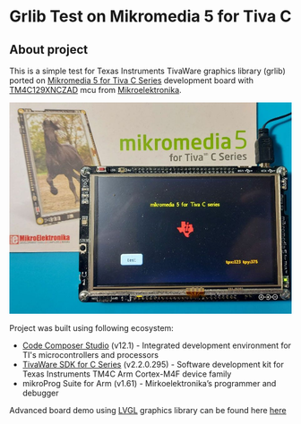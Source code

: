 # Grlib Test on Mikromedia 5 for Tiva C
 
## About project

This is a simple test for Texas Instruments TivaWare graphics library (grlib) ported on [Mikromedia 5 for Tiva C Series](https://www.mikroe.com/mikromedia-5-tiva) development board with [TM4C129XNCZAD](https://www.ti.com/product/TM4C129XNCZAD) mcu from [Mikroelektronika](https://www.mikroe.com/).

<p align="center">
<img src="https://github.com/OptoLAB/Grlib-Test-on-Mikromedia-5-for-Tiva-C/blob/main/img/20230212_211445.jpg" width="600"/>
</p>

Project was built using following ecosystem:

- [Code Composer Studio](https://www.ti.com/tool/CCSTUDIO) (v12.1) - Integrated development environment for TI's microcontrollers and processors
- [TivaWare SDK for C Series](https://www.ti.com/tool/SW-TM4C) (v2.2.0.295) -  Software development kit for Texas Instruments TM4C Arm Cortex-M4F device family
- mikroProg Suite for Arm (v1.61) - Mirkoelektronika’s programmer and debugger

Advanced board demo using [LVGL](https://lvgl.io/) graphics library can be found here [here](https://github.com/OptoLAB/Mikromedia-5-for-Tiva-C-LVGL-8-Demo)


